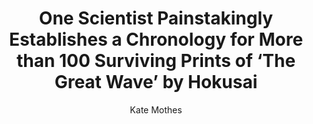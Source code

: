 ---
title: "One Scientist Painstakingly Establishes a Chronology for More than 100 Surviving Prints of ‘The Great Wave’ by Hokusai"
tags:
    - 'Japan'
    - 'Art'
    - 'Research'
    - 'Information Architecture'
posse: "Capucine Korenberg’s astonishing scientific research study into the chronology and composition of over 100 Hokusai’s ‘The Great Wave’ impressions."
author: 'Kate Mothes'
bookmark: 'https://www.thisiscolossal.com/2024/05/the-great-wave-chronology/'
notes: false
---